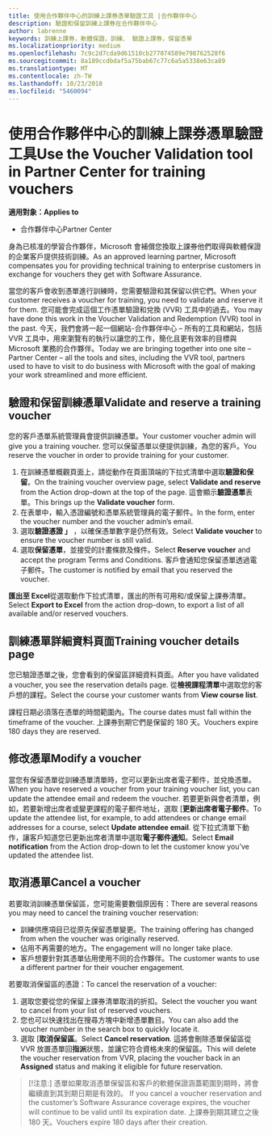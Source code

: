 ```yaml
---
title: 使用合作夥伴中心的訓練上課券憑單驗證工具 |合作夥伴中心
description: 驗證和保留訓練上課券在合作夥伴中心
author: labrenne
keywords: 訓練上課券，軟體保證，訓練、 驗證上課券，保留憑單
ms.localizationpriority: medium
ms.openlocfilehash: 7c9c2d7cda9d61510cb277074589e798762528f6
ms.sourcegitcommit: 8a189ccdbdaf5a75bab67c77c6a5a5338e63ca89
ms.translationtype: MT
ms.contentlocale: zh-TW
ms.lasthandoff: 10/23/2018
ms.locfileid: "5460094"
---
```

# <a name="use-the-voucher-validation-tool-in-partner-center-for-training-vouchers"></a><span data-ttu-id="ae61b-104">使用合作夥伴中心的訓練上課券憑單驗證工具</span><span class="sxs-lookup"><span data-stu-id="ae61b-104">Use the Voucher Validation tool in Partner Center for training vouchers</span></span>

**<span data-ttu-id="ae61b-105">適用對象：</span><span class="sxs-lookup"><span data-stu-id="ae61b-105">Applies to</span></span>**

- <span data-ttu-id="ae61b-106">合作夥伴中心</span><span class="sxs-lookup"><span data-stu-id="ae61b-106">Partner Center</span></span>

<span data-ttu-id="ae61b-107">身為已核准的學習合作夥伴，Microsoft 會補償您換取上課券他們取得與軟體保證的企業客戶提供技術訓練。</span><span class="sxs-lookup"><span data-stu-id="ae61b-107">As an approved learning partner, Microsoft compensates you for providing technical training to enterprise customers in exchange for vouchers they get with Software Assurance.</span></span> 

<span data-ttu-id="ae61b-108">當您的客戶會收到憑單進行訓練時，您需要驗證和其保留以供它們。</span><span class="sxs-lookup"><span data-stu-id="ae61b-108">When your customer receives a voucher for training, you need to validate and reserve it for them.</span></span> <span data-ttu-id="ae61b-109">您可能會完成這個工作憑單驗證和兌換 (VVR) 工具中的過去。</span><span class="sxs-lookup"><span data-stu-id="ae61b-109">You may have done this work in the Voucher Validation and Redemption (VVR) tool in the past.</span></span> <span data-ttu-id="ae61b-110">今天，我們會將一起一個網站-合作夥伴中心 – 所有的工具和網站，包括 VVR 工具中，用來瀏覽有的執行以讓您的工作，簡化且更有效率的目標與 Microsoft 業務的合作夥伴。</span><span class="sxs-lookup"><span data-stu-id="ae61b-110">Today we are bringing together into one site – Partner Center – all the tools and sites, including the VVR tool, partners used to have to visit to do business with Microsoft with the goal of making your work streamlined and more efficient.</span></span>

## <a name="validate-and-reserve-a-training-voucher"></a><span data-ttu-id="ae61b-111">驗證和保留訓練憑單</span><span class="sxs-lookup"><span data-stu-id="ae61b-111">Validate and reserve a training voucher</span></span>

<span data-ttu-id="ae61b-112">您的客戶憑單系統管理員會提供訓練憑單。</span><span class="sxs-lookup"><span data-stu-id="ae61b-112">Your customer voucher admin will give you a training voucher.</span></span> <span data-ttu-id="ae61b-113">您可以保留憑單以便提供訓練，為您的客戶。</span><span class="sxs-lookup"><span data-stu-id="ae61b-113">You reserve the voucher in order to provide training for your customer.</span></span>

1.  <span data-ttu-id="ae61b-114">在訓練憑單概觀頁面上，請從動作在頁面頂端的下拉式清單中選取**驗證和保留**。</span><span class="sxs-lookup"><span data-stu-id="ae61b-114">On the training voucher overview page, select **Validate and reserve** from the Action drop-down at the top of the page.</span></span> <span data-ttu-id="ae61b-115">這會顯示**驗證憑單**表單。</span><span class="sxs-lookup"><span data-stu-id="ae61b-115">This brings up the **Validate voucher** form.</span></span>
2.  <span data-ttu-id="ae61b-116">在表單中，輸入憑證編號和憑單系統管理員的電子郵件。</span><span class="sxs-lookup"><span data-stu-id="ae61b-116">In the form, enter the voucher number and the voucher admin’s email.</span></span>
3.  <span data-ttu-id="ae61b-117">選取**驗證憑證 」** ，以確保憑單數字是仍然有效。</span><span class="sxs-lookup"><span data-stu-id="ae61b-117">Select **Validate voucher** to ensure the voucher number is still valid.</span></span> 
4.  <span data-ttu-id="ae61b-118">選取**保留憑單**，並接受的計畫條款及條件。</span><span class="sxs-lookup"><span data-stu-id="ae61b-118">Select **Reserve voucher** and accept the program Terms and Conditions.</span></span> <span data-ttu-id="ae61b-119">客戶會通知您保留憑單透過電子郵件。</span><span class="sxs-lookup"><span data-stu-id="ae61b-119">The customer is notified by email that you reserved the voucher.</span></span>

<span data-ttu-id="ae61b-120">**匯出至 Excel**從選取動作下拉式清單，匯出的所有可用和/或保留上課券清單。</span><span class="sxs-lookup"><span data-stu-id="ae61b-120">Select **Export to Excel** from the action drop-down, to export a list of all available and/or reserved vouchers.</span></span>

## <a name="training-voucher-details-page"></a><span data-ttu-id="ae61b-121">訓練憑單詳細資料頁面</span><span class="sxs-lookup"><span data-stu-id="ae61b-121">Training voucher details page</span></span>

<span data-ttu-id="ae61b-122">您已驗證憑單之後，您會看到的保留區詳細資料頁面。</span><span class="sxs-lookup"><span data-stu-id="ae61b-122">After you have validated a voucher, you see the reservation details page.</span></span> <span data-ttu-id="ae61b-123">從**檢視課程清單**中選取您的客戶想的課程。</span><span class="sxs-lookup"><span data-stu-id="ae61b-123">Select the course your customer wants from **View course list**.</span></span> 

<span data-ttu-id="ae61b-124">課程日期必須落在憑單的時間範圍內。</span><span class="sxs-lookup"><span data-stu-id="ae61b-124">The course dates must fall within the timeframe of the voucher.</span></span> <span data-ttu-id="ae61b-125">上課券到期它們是保留的 180 天。</span><span class="sxs-lookup"><span data-stu-id="ae61b-125">Vouchers expire 180 days they are reserved.</span></span>

## <a name="modify-a-voucher"></a><span data-ttu-id="ae61b-126">修改憑單</span><span class="sxs-lookup"><span data-stu-id="ae61b-126">Modify a voucher</span></span>

<span data-ttu-id="ae61b-127">當您有保留憑單從訓練憑單清單時，您可以更新出席者電子郵件，並兌換憑單。</span><span class="sxs-lookup"><span data-stu-id="ae61b-127">When you have reserved a voucher from your training voucher list, you can update the attendee email and redeem the voucher.</span></span> <span data-ttu-id="ae61b-128">若要更新與會者清單，例如，若要新增出席者或變更課程的電子郵件地址，選取 [**更新出席者電子郵件**。</span><span class="sxs-lookup"><span data-stu-id="ae61b-128">To update the attendee list, for example, to add attendees or change email addresses for a course, select **Update attendee email**.</span></span> <span data-ttu-id="ae61b-129">從下拉式清單下動作，讓客戶知道您已更新出席者清單中選取**電子郵件通知**。</span><span class="sxs-lookup"><span data-stu-id="ae61b-129">Select **Email notification**  from the Action drop-down to let the customer know you’ve updated the attendee list.</span></span> 

## <a name="cancel-a-voucher"></a><span data-ttu-id="ae61b-130">取消憑單</span><span class="sxs-lookup"><span data-stu-id="ae61b-130">Cancel a voucher</span></span> 

<span data-ttu-id="ae61b-131">若要取消訓練憑單保留區，您可能需要數個原因有：</span><span class="sxs-lookup"><span data-stu-id="ae61b-131">There are several reasons you may need to cancel the training voucher reservation:</span></span> 
- <span data-ttu-id="ae61b-132">訓練供應項目已從原先保留憑單變更。</span><span class="sxs-lookup"><span data-stu-id="ae61b-132">The training offering has changed from when the voucher was originally reserved.</span></span>
- <span data-ttu-id="ae61b-133">佔用不再需要的地方。</span><span class="sxs-lookup"><span data-stu-id="ae61b-133">The engagement will no longer take place.</span></span>
- <span data-ttu-id="ae61b-134">客戶想要針對其憑單佔用使用不同的合作夥伴。</span><span class="sxs-lookup"><span data-stu-id="ae61b-134">The customer wants to use a different partner for their voucher engagement.</span></span>

<span data-ttu-id="ae61b-135">若要取消保留區的憑證：</span><span class="sxs-lookup"><span data-stu-id="ae61b-135">To cancel the reservation of a voucher:</span></span>

1.  <span data-ttu-id="ae61b-136">選取您要從您的保留上課券清單取消的折扣。</span><span class="sxs-lookup"><span data-stu-id="ae61b-136">Select the voucher you want to cancel from your list of reserved vouchers.</span></span>
2.  <span data-ttu-id="ae61b-137">您也可以快速找出在搜尋方塊中新增憑單數目。</span><span class="sxs-lookup"><span data-stu-id="ae61b-137">You can also add the voucher number in the search box to quickly locate it.</span></span>
3.  <span data-ttu-id="ae61b-138">選取 [**取消保留區**。</span><span class="sxs-lookup"><span data-stu-id="ae61b-138">Select **Cancel reservation**.</span></span> <span data-ttu-id="ae61b-139">這將會刪除憑單保留區從 VVR 放置憑單回**指派**狀態，並讓它符合資格未來的保留區。</span><span class="sxs-lookup"><span data-stu-id="ae61b-139">This will delete the voucher reservation from VVR, placing the voucher back in an **Assigned** status and making it eligible for future reservation.</span></span>

>[!注意:]<span data-ttu-id="ae61b-140"> 憑單如果取消憑單保留區和客戶的軟體保證涵蓋範圍到期時，將會繼續直到其到期日期是有效的。</span><span class="sxs-lookup"><span data-stu-id="ae61b-140"> If you cancel a voucher reservation and the customer’s Software Assurance coverage expires, the voucher will continue to be valid until its expiration date.</span></span> <span data-ttu-id="ae61b-141">上課券到期其建立之後 180 天。</span><span class="sxs-lookup"><span data-stu-id="ae61b-141">Vouchers expire 180 days after their creation.</span></span>



